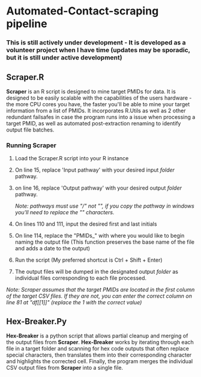 # Automated-Contact-scraping pipeline
### This is still actively under development - It is developed as a volunteer project when I have time (updates may be sporadic, but it is still under active development)

## Scraper.R 
**Scraper** is an R script is designed to mine target PMIDs for data. It is designed to be easily scalable with the capabilities of the users hardware - the more CPU cores you have, the faster you'll be able to mine your target information from a list of PMIDs. It incorporates R.Utils as well as 2 other redundant failsafes in case the program runs into a issue when processing a target PMID, as well as automated post-extraction renaming to identify output file batches. 

### Running Scraper
1. Load the Scraper.R script into your R instance
2. On line 15, replace 'Input pathway' with your desired input *folder* pathway.
3. on line 16, replace 'Output pathway' with your desired output *folder* pathway. 

   *Note: pathways must use "/" not "\", if you copy the pathway in windows you'll need to replace the "\" characters.*
5. On lines 110 and 111, input the desired first and last initials
6. On line 114, replace the "PMIDs_" with where you would like to begin naming the output file (This function preserves the base name of the file and adds a date to the output)
7. Run the script (My preferred shortcut is Ctrl + Shift + Enter)
8. The output files will be dumped in the designated output *folder* as individual files corresponding to each file processed.

*Note: Scraper assumes that the target PMIDs are located in the first column of the target CSV files. If they are not, you can enter the correct column on line 81 at "df[[1]]" (replace the 1 with the correct value)*

## Hex-Breaker.Py
**Hex-Breaker** is a python script that allows partial cleanup and merging of the output files from **Scraper**. **Hex-Breaker** works by iterating through each file in a target folder and scanning for hex code outputs that often replace special characters, then translates them into their corresponding character and highlights the corrected cell. Finally, the program merges the individual CSV output files from **Scraper** into a single file.
